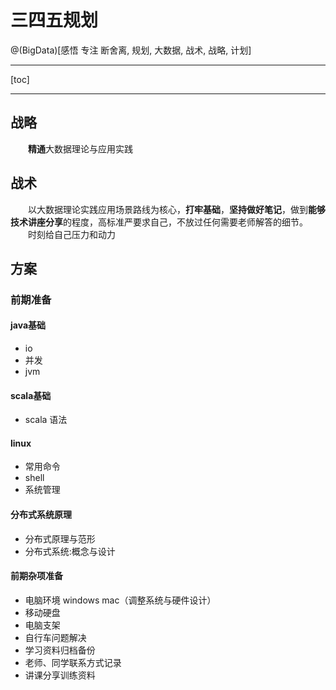# 三四五规划

@(BigData)[感悟 专注 断舍离, 规划, 大数据, 战术, 战略, 计划]

----------
[toc]

----------


## 战略
　　**精通**大数据理论与应用实践
## 战术
　　以大数据理论实践应用场景路线为核心，**打牢基础**，**坚持做好笔记**，做到**能够技术讲座分享**的程度，高标准严要求自己，不放过任何需要老师解答的细节。
　　时刻给自己压力和动力


## 方案
### 前期准备
#### **java基础**
- io
- 并发
- jvm  

#### **scala基础** 
- scala 语法  
	
#### **linux**
- 常用命令
- shell
- 系统管理  

#### 分布式系统原理
- 分布式原理与范形
- 分布式系统:概念与设计

#### **前期杂项准备**
- 电脑环境 windows mac（调整系统与硬件设计）
- 移动硬盘
- 电脑支架
- 自行车问题解决
- 学习资料归档备份
- 老师、同学联系方式记录
- 讲课分享训练资料



